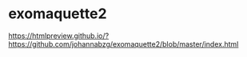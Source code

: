 # exomaquette2
https://htmlpreview.github.io/?https://github.com/johannabzg/exomaquette2/blob/master/index.html
